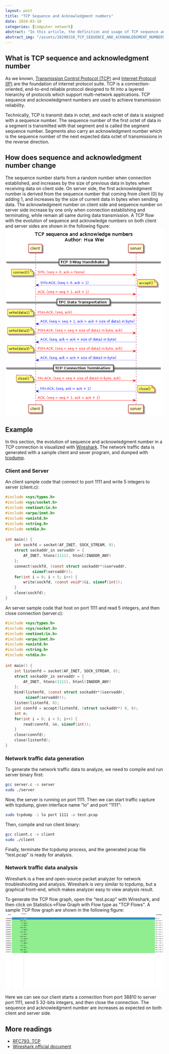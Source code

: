 ```yaml
---
layout: post
title: "TCP Sequence and Acknowledgment numbers"
date: 2020-03-10
categories: [Computer network]
abstract: "In this article, the definition and usage of TCP sequence and acknowledgment numbers are described. An client-server sample sample are demonstrated with network traffic analysis using Wireshark."
abstract_img: "/assets/20200310_TCP_SEQUENCE_AND_ACKNOWLEDGMENT_NUMBERS/tcp-3ways-handshake.png"
---
```


## What is TCP sequence and acknowledgment number

As we known, [Transmission Control Protocol (TCP)]([https://tools.ietf.org/html/rfc793](https://tools.ietf.org/html/rfc793)) and [Internet Protocol (IP)]([https://tools.ietf.org/html/rfc791](https://tools.ietf.org/html/rfc791)) are the foundation of internet protocol suite. TCP is a connection-oriented, end-to-end reliable protocol designed to fit into a layered hierarchy of protocols which support multi-network applications. TCP sequence and acknowledgment numbers are used to achieve transmission reliability.

Technically, TCP is transmit data in octet, and each octet of data is assigned with a sequence number. The sequence number of the first octet of data in a segment is transmitted with that segment and is called the segment sequence number.  Segments also carry an acknowledgment number which is the sequence number of the next expected data octet of transmissions in the reverse direction.

## How does sequence and acknowledgment number change

The sequence number starts from a random number when connection established, and increases by the size of previous data in bytes when receiving data on client side. On server side, the first acknowledgment number is derived from the sequence number that coming from client (0) by adding 1, and increases by the size of current data in bytes when sending data. The acknowledgment number on client side and sequence number on server side increase by one only when connection establishing and terminating, while remain all same during data transmission. A TCP flow with the evolution of sequence and acknowledge numbers on both client and server sides are shown in the following figure:
![TCP Sequence and Acknowledgment number evolution](/assets/20200310_TCP_SEQUENCE_AND_ACKNOWLEDGMENT_NUMBERS/tcp-seq-ack-num.png)

## Example

In this section, the evolution of sequence and acknowledgment number in a TCP connection is visualized with [Wireshark](https://www.wireshark.org/). The network traffic data is generated with a sample client and sever program, and dumped with [tcpdump](https://www.tcpdump.org/).

### Client and Server

An client sample code that connect to port 1111 and write 5 integers to server (client.c):

```c
#include <sys/types.h>
#include <sys/socket.h>
#include <netinet/in.h>
#include <arpa/inet.h>
#include <unistd.h>
#include <string.h>
#include <stdio.h>

int main() {
    int sockfd = socket(AF_INET, SOCK_STREAM, 0);
    struct sockaddr_in servaddr = {
        AF_INET, htons(1111), htonl(INADDR_ANY)
    };
    connect(sockfd, (const struct sockaddr*)&servaddr,
            sizeof(servaddr));
    for(int i = 0; i < 5; i++) {
        write(sockfd, (const void*)&i, sizeof(int));
    }
    close(sockfd);
}
```

An server sample code that host on port 1111 and read 5 integers, and then close connection (server.c):

```c
#include <sys/types.h>
#include <sys/socket.h>
#include <netinet/in.h>
#include <arpa/inet.h>
#include <unistd.h>
#include <string.h>
#include <stdio.h>

int main() {
    int listenfd = socket(AF_INET, SOCK_STREAM, 0);
    struct sockaddr_in servaddr = {
        AF_INET, htons(1111), htonl(INADDR_ANY)
    };
    bind(listenfd, (const struct sockaddr*)&servaddr,
         sizeof(servaddr));
    listen(listenfd, 8);
    int connfd = accept(listenfd, (struct sockaddr*) 0, 0);
    int n;
    for(int i = 0; i < 5; i++) {
        read(connfd, &n, sizeof(int));
    }
    close(connfd);
    close(listenfd);
}
```

### Network traffic data generation

To generate the network traffic data to analyze, we need to compile and run server binary first:

```bash
gcc server.c -o server
sudo ./server
```

Now, the server is running on port 1111. Then we can start traffic capture with tcpdump, given interface name "lo" and port "1111":

```bash
sudo tcpdump -i lo port 1111 -w test.pcap
```

Then, compile and run client binary:

```bash
gcc client.c -o client
sudo ./client
```

Finally, terminate the tcpdump process, and the generated pcap file "test.pcap" is ready for analysis.

### Network traffic data analysis

Wireshark is a free and open-source packet analyzer for network troubleshooting and analysis. Wireshark is very similar to tcpdump, but a graphical front-end, which makes analyzer easy to view analysis result.

To generate the TCP flow graph, open the "test.pcap" with Wireshark, and then click on Statistics->Flow Graph with Flow type as "TCP Flows". A sample TCP flow graph are shown in the following figure:
![TCP flow graph from Wireshark](/assets/20200310_TCP_SEQUENCE_AND_ACKNOWLEDGMENT_NUMBERS/tcp-flow-graph.png)

Here we can see our client starts a connection from port 38810 to server port 1111, send 5 32-bits integers, and then close the connection. The sequence and acknowledgment number are increases as expected on both client and server side.

## More readings

- [RFC793, TCP](https://tools.ietf.org/html/rfc793)
- [Wireshark official document](https://www.wireshark.org/#learnWS)
